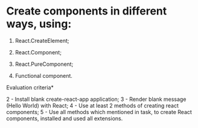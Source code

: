 # Create components in different ways, using:  

1. React.CreateElement; 

2. React.Component; 

3. React.PureComponent;

4. Functional component. 
 
Evaluation criteria* 
 
2 - Install blank create-react-app application; 
3 - Render blank message (Hello World) with React; 
4 - Use at least 2 methods of creating react components; 
5 - Use all methods which mentioned in task, to create React components, installed and used all extensions. 